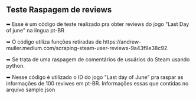 <h1></h1>

<h2><a name="about"> Teste Raspagem de reviews</a></h2>
<p>➥ Esse é um código de teste realizado pra obter reviews do jogo "Last Day of june" na língua pt-BR</p>
<p>➥ O código utiliza funções retiradas de https://andrew-muller.medium.com/scraping-steam-user-reviews-9a43f9e38c92.</p>
<p>➥ Se trata de uma raspagem de comentários de usuários do Steam usando python.</p>
<p>➥ Nesse código é utilizado o ID do jogo "Last day of June" pra raspar as informações de 100 reviwes em pt-BR. Informações essas que contidas no arquivo sample.json</p>

<h1></h1>
